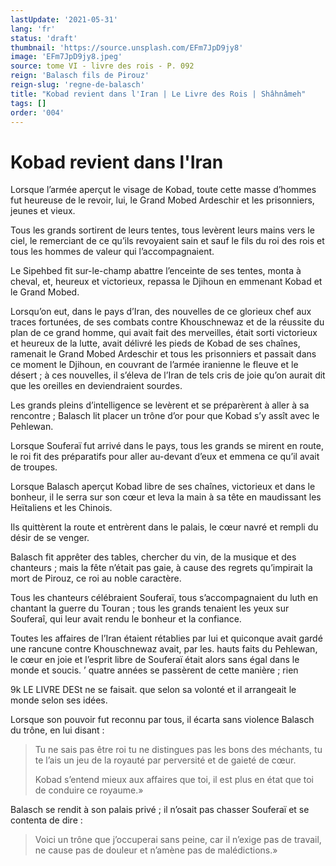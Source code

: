 ```yaml
---
lastUpdate: '2021-05-31'
lang: 'fr'
status: 'draft'
thumbnail: 'https://source.unsplash.com/EFm7JpD9jy8'
image: 'EFm7JpD9jy8.jpeg'
source: tome VI - livre des rois - P. 092
reign: 'Balasch fils de Pirouz'
reign-slug: 'regne-de-balasch'
title: "Kobad revient dans l'Iran | Le Livre des Rois | Shâhnâmeh"
tags: []
order: '004'
---
```


<!-- LTeX: language=fr -->

# Kobad revient dans l'Iran

Lorsque l’armée aperçut le visage de Kobad, toute cette masse d’hommes fut heureuse de le revoir, lui, le Grand Mobed Ardeschir et les prisonniers, jeunes et vieux.

Tous les grands sortirent de leurs tentes, tous levèrent leurs mains vers le ciel, le remerciant de ce qu’ils revoyaient sain et sauf le fils du roi des rois et tous les hommes de valeur qui l’accompagnaient.

Le Sipehbed fit sur-le-champ abattre l’enceinte de ses tentes, monta à cheval, et, heureux et victorieux, repassa le Djihoun en emmenant Kobad et le Grand Mobed.

Lorsqu’on eut, dans le pays d’Iran, des nouvelles de ce glorieux chef aux traces fortunées, de ses combats contre Khouschnewaz et de la réussite du plan de ce grand homme, qui avait fait des merveilles, était sorti victorieux et heureux de la lutte, avait délivré les pieds de Kobad de ses chaînes, ramenait le Grand Mobed Ardeschir et tous les prisonniers et passait dans ce moment le Djihoun, en couvrant de l’armée iranienne le fleuve et le désert ; à ces nouvelles, il s’éleva de l’Iran de tels cris de joie qu’on aurait dit que les oreilles en deviendraient sourdes.

Les grands pleins d’intelligence se levèrent et se préparèrent à aller à sa rencontre ; Balasch lit placer un trône d’or pour que Kobad s’y assît avec le Pehlewan.

Lorsque Souferaï
fut arrivé dans le pays, tous les grands se mirent en route, le roi fit des préparatifs pour aller au-devant d’eux et emmena ce qu’il avait de troupes.

Lorsque Balasch aperçut Kobad libre de ses chaînes, victorieux et dans le bonheur, il le serra sur son cœur et leva la main à sa tête en maudissant les Heïtaliens et les Chinois.

Ils quittèrent la route et entrèrent dans le palais, le cœur navré et rempli du désir de se venger.

Balasch fit apprêter des tables, chercher du vin, de la musique et des chanteurs ; mais la fête n’était pas gaie, à cause des regrets qu’impirait la mort de Pirouz, ce roi au noble caractère.

Tous les chanteurs célébraient Souferaï, tous s’accompagnaient du luth en chantant la guerre du Touran ; tous les grands tenaient les yeux sur Souferaî, qui leur avait rendu le bonheur et la confiance.

Toutes les affaires de l’Iran étaient rétablies par lui et quiconque avait gardé une rancune contre Khouschnewaz avait, par les. hauts faits du Pehlewan, le cœur en joie et l’esprit libre de Souferaï était alors sans égal dans le monde et soucis. ’
quatre années se passèrent de cette manière ; rien

9k LE LIVRE DESt ne se faisait. que selon sa volonté et il arrangeait le monde selon ses idées.

Lorsque son pouvoir fut reconnu par tous, il écarta sans violence Balasch du trône, en lui disant :

> Tu ne sais pas être roi tu ne distingues pas les bons des méchants, tu te l’ais un jeu de la royauté par perversité et de gaieté de cœur.
>
> Kobad s’entend mieux aux affaires que toi, il est plus en état que toi de conduire ce royaume.»

Balasch se rendit à son palais privé ; il n’osait pas chasser Souferaï et se contenta de dire :

> Voici un trône que j’occuperai sans peine, car il n’exige pas de travail, ne cause pas de douleur et n’amène pas de malédictions.»
